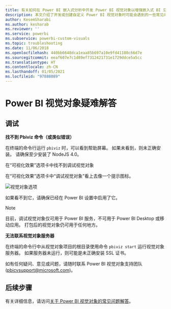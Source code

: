 ```yaml
---
title: 有关如何在 Power BI 嵌入式分析中开发 Power BI 视觉对象以增强嵌入式 BI 见解的疑难解答
description: 本文介绍了开发或创建自定义 Power BI 视觉对象时可能会遇到的一些常见问题。 使用 Power BI 嵌入式分析改进嵌入式 BI 见解。
author: KesemSharabi
ms.author: kesharab
ms.reviewer: ''
ms.service: powerbi
ms.subservice: powerbi-custom-visuals
ms.topic: troubleshooting
ms.date: 11/06/2018
ms.openlocfilehash: 440bb6648dca1eaa85b697a10e9fd41180c66d7e
ms.sourcegitcommit: eeaf607e7c1d89ef7312421731e1729ddce5a5cc
ms.translationtype: HT
ms.contentlocale: zh-CN
ms.lasthandoff: 01/05/2021
ms.locfileid: "97888089"
---
```

# <a name="troubleshoot-power-bi-visuals"></a>Power BI 视觉对象疑难解答

## <a name="debug"></a>调试

**找不到 Pbiviz 命令（或类似错误）**

在终端的命令行运行 `pbiviz` 时，可以看到帮助屏幕。 如果未看到，则未正确安装。 请确保至少安装了 NodeJS 4.0。

在“可视化效果”选项卡中找不到调试视觉对象

在“可视化效果”选项卡中“调试视觉对象”看上去像一个提示图标。

![视觉对象选项](media/power-bi-custom-visuals-troubleshoot/powerbi-developer-visual-selection.png)

如果看不到它，请确保已经在 Power BI 设置中启用了它。

> [!NOTE]
> 目前，调试视觉对象仅可用于 Power BI 服务，不可用于 Power BI Desktop 或移动应用。 打包后的视觉对象仍可用于任何地方。

**无法联系视觉对象服务器**

在终端的命令行中从视觉对象项目的根目录使用命令 `pbiviz start` 运行视觉对象服务器。 如果服务器未运行，则可能是未正确安装 SSL 证书。

如有任何疑问、意见或问题，请随时联系 Power BI 视觉对象支持团队 (pbicvsupport@microsoft.com)。

## <a name="next-steps"></a>后续步骤

有关详细信息，请访问[关于 Power BI 视觉对象的常见问题解答](power-bi-custom-visuals-faq.md#organizational-power-bi-visuals)。